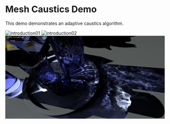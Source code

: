 Mesh Caustics Demo
==================

This demo demonstrates an adaptive caustics algorithm.

![introduction01](ReadmeImage/intro01.gif)
![introduction02](ReadmeImage/intro02.png)
![introduction03](ReadmeImage/intro03.png)